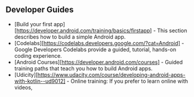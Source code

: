 ## Developer Guides

* [Build your first app][https://developer.android.com/training/basics/firstapp] - This section describes how to build a simple Android app.
* [Codelabs][https://codelabs.developers.google.com/?cat=Android] - Google Developers Codelabs provide a guided, tutorial, hands-on coding experience.
* [Android Courses][https://developer.android.com/courses] -  Guided training paths that teach you how to build Android apps.
* [Udicity][https://www.udacity.com/course/developing-android-apps-with-kotlin--ud9012] - Online training: If you prefer to learn online with videos,